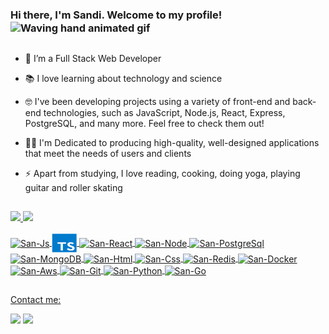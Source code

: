 ### Hi there, I'm Sandi. Welcome to my profile! <img src="https://raw.githubusercontent.com/nixin72/nixin72/master/wave.gif" alt="Waving hand animated gif" align="center" height="30" width="30" />
##

- 🌱 I’m a Full Stack Web Developer 

- 📚 I love learning about technology and science

- 🤓 I've been developing projects using a variety of front-end and back-end technologies, such as JavaScript, Node.js, React, Express, PostgreSQL, and many more. Feel free to check them out!

- 👩‍💻 I'm Dedicated to producing high-quality, well-designed applications that meet the needs of users and clients

- ⚡ Apart from studying, I love reading, cooking, doing yoga, playing guitar and roller skating
##
<div align="flex-start">
  <a href="https://github.com/sanditomaz">
  <img height="160em" src="https://github-readme-stats.vercel.app/api?username=sanditomaz&show_icons=true&theme=dracula&include_all_commits=true&count_private=true"/>
  <img height="160em" src="https://github-readme-stats.vercel.app/api/top-langs/?username=sanditomaz&layout=compact&langs_count=7&theme=dracula"/>
</div>
<div style="display: inline_block"><br>
  <img align="center" alt="San-Js" height="30" width="40" src="https://cdn.jsdelivr.net/gh/devicons/devicon/icons/javascript/javascript-plain.svg">
    <img align="center" alt="San-Ts" height="30" width="40" src="https://raw.githubusercontent.com/devicons/devicon/master/icons/typescript/typescript-plain.svg">
  <img align="center" alt="San-React" height="30" width="40" src="https://cdn.jsdelivr.net/gh/devicons/devicon/icons/react/react-original.svg">
  <img align="center" alt="San-Node" height="30" width="40" src="https://cdn.jsdelivr.net/gh/devicons/devicon/icons/nodejs/nodejs-plain.svg">
   <img align="center" alt="San-PostgreSql" height="30" width="40" src="https://cdn.jsdelivr.net/gh/devicons/devicon/icons/postgresql/postgresql-plain.svg">
  <img align="center" alt="San-MongoDB" height="30" width="40" src="https://cdn.jsdelivr.net/gh/devicons/devicon/icons/mongodb/mongodb-original.svg">
  <img align="center" alt="San-Html" height="30" width="40" src="https://cdn.jsdelivr.net/gh/devicons/devicon/icons/html5/html5-plain.svg" />
  <img align="center" alt="San-Css" height="30" width="40" src="https://cdn.jsdelivr.net/gh/devicons/devicon/icons/css3/css3-plain.svg" />
     <img align="center" alt="San-Redis" height="30" width="40" src="https://cdn.jsdelivr.net/gh/devicons/devicon/icons/redis/redis-plain.svg" />

  <img align="center" alt="San-Docker" height="30" width="40" src="https://cdn.jsdelivr.net/gh/devicons/devicon/icons/docker/docker-original.svg" />
 <img align="center" alt="San-Aws" height="30" width="40" src="https://cdn.jsdelivr.net/gh/devicons/devicon/icons/amazonwebservices/amazonwebservices-original.svg" />
  <img align="center" alt="San-Git" height="30" width="40" src="https://cdn.jsdelivr.net/gh/devicons/devicon/icons/git/git-original.svg" />
 <img align="center" alt="San-Python" height="30" width="40" src="https://cdn.jsdelivr.net/gh/devicons/devicon/icons/python/python-original.svg" />
 <img align="center" alt="San-Go" height="30" width="40" src="https://cdn.jsdelivr.net/gh/devicons/devicon/icons/go/go-original-wordmark.svg" />
          
</div>
  
 ## 
  <p>Contact me:</p>
  <div> 
     <a href = "mailto:sandi.contato@gmail.com"><img src="https://img.shields.io/badge/Gmail-D14836?style=for-the-badge&logo=gmail&logoColor=white" target="_blank"></a>
  <a href="https://www.linkedin.com/in/sanditomaz" target="_blank"><img src="https://img.shields.io/badge/-LinkedIn-%230077B5?style=for-the-badge&logo=linkedin&logoColor=white" target="_blank"></a> 
  </div>
